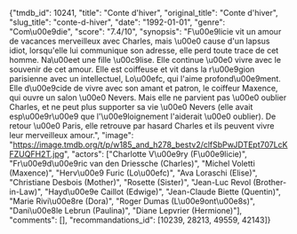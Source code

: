 {"tmdb_id": 10241, "title": "Conte d'hiver", "original_title": "Conte d'hiver", "slug_title": "conte-d-hiver", "date": "1992-01-01", "genre": "Com\u00e9die", "score": "7.4/10", "synopsis": "F\u00e9licie vit un amour de vacances merveilleux avec Charles, mais \u00e0 cause d'un lapsus idiot, lorsqu'elle lui communique son adresse, elle perd toute trace de cet homme. Na\u00eet une fille \u00c9lise. Elle continue \u00e0 vivre avec le souvenir de cet amour. Elle est coiffeuse et vit dans la r\u00e9gion parisienne avec un intellectuel, Lo\u00efc, qui l'aime profond\u00e9ment. Elle d\u00e9cide de vivre avec son amant et patron, le coiffeur Maxence, qui ouvre un salon \u00e0 Nevers. Mais elle ne parvient pas \u00e0 oublier Charles, et ne peut plus supporter sa vie \u00e0 Nevers (elle avait esp\u00e9r\u00e9 que l'\u00e9loignement l'aiderait \u00e0 oublier). De retour \u00e0 Paris, elle retrouve par hasard Charles et ils peuvent vivre leur merveilleux amour.", "image": "https://image.tmdb.org/t/p/w185_and_h278_bestv2/clfSbPwJDTEpt707LcKFZUQFH2T.jpg", "actors": ["Charlotte V\u00e9ry (F\u00e9licie)", "Fr\u00e9d\u00e9ric van den Driessche (Charles)", "Michel Voletti (Maxence)", "Herv\u00e9 Furic (Lo\u00efc)", "Ava Loraschi (Elise)", "Christiane Desbois (Mother)", "Rosette (Sister)", "Jean-Luc Revol (Brother-in-Law)", "Hayd\u00e9e Caillot (Edwige)", "Jean-Claude Biette (Quentin)", "Marie Rivi\u00e8re (Dora)", "Roger Dumas (L\u00e9ont\u00e8s)", "Dani\u00e8le Lebrun (Paulina)", "Diane Lepvrier (Hermione)"], "comments": [], "recommandations_id": [10239, 28213, 49559, 42143]}